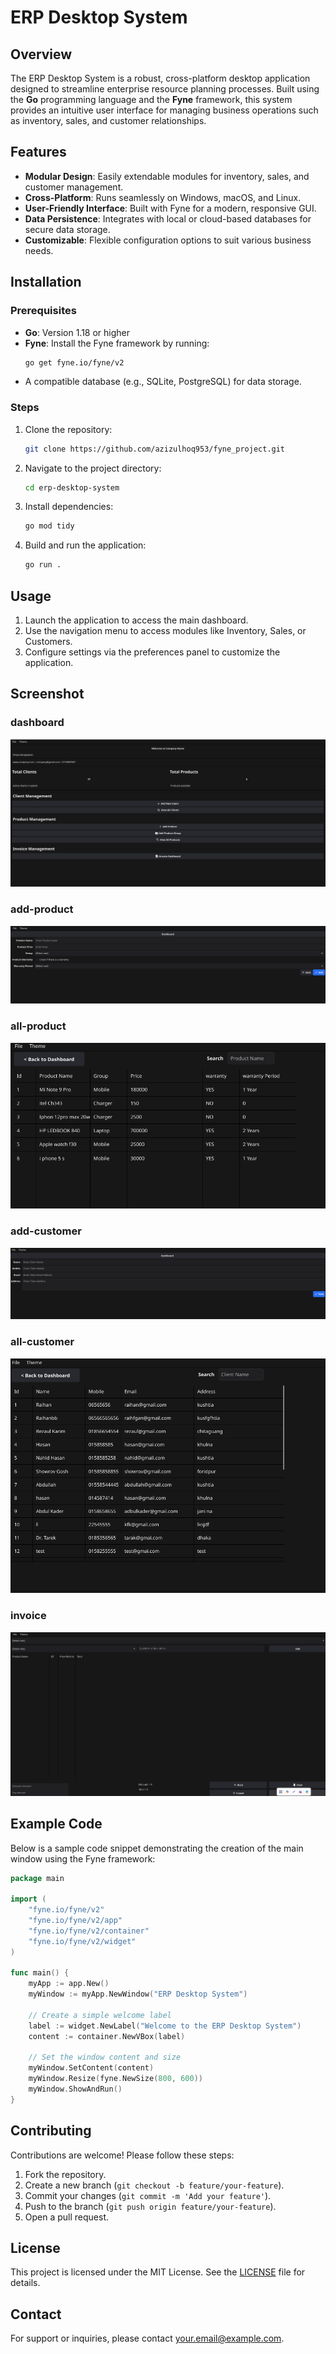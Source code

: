 # ERP Desktop System

## Overview
The ERP Desktop System is a robust, cross-platform desktop application designed to streamline enterprise resource planning processes. Built using the **Go** programming language and the **Fyne** framework, this system provides an intuitive user interface for managing business operations such as inventory, sales, and customer relationships.

## Features
- **Modular Design**: Easily extendable modules for inventory, sales, and customer management.
- **Cross-Platform**: Runs seamlessly on Windows, macOS, and Linux.
- **User-Friendly Interface**: Built with Fyne for a modern, responsive GUI.
- **Data Persistence**: Integrates with local or cloud-based databases for secure data storage.
- **Customizable**: Flexible configuration options to suit various business needs.

## Installation
### Prerequisites
- **Go**: Version 1.18 or higher
- **Fyne**: Install the Fyne framework by running:
  ```bash
  go get fyne.io/fyne/v2
  ```
- A compatible database (e.g., SQLite, PostgreSQL) for data storage.

### Steps
1. Clone the repository:
   ```bash
   git clone https://github.com/azizulhoq953/fyne_project.git
   ```
2. Navigate to the project directory:
   ```bash
   cd erp-desktop-system
   ```
3. Install dependencies:
   ```bash
   go mod tidy
   ```
4. Build and run the application:
   ```bash
   go run .
   ```

## Usage
1. Launch the application to access the main dashboard.
2. Use the navigation menu to access modules like Inventory, Sales, or Customers.
3. Configure settings via the preferences panel to customize the application.

## Screenshot
### dashboard
![ERP Desktop System Dashboard](screenshort/dashboard.png)

### add-product
![ERP Desktop System Dashboard](screenshort/add-product.png)

### all-product
![ERP Desktop System Dashboard](screenshort/all-product.png)

### add-customer
![ERP Desktop System Dashboard](screenshort/add-customer.png)

### all-customer
![ERP Desktop System Dashboard](screenshort/client.png)

### invoice
![ERP Desktop System Dashboard](screenshort/invoice.png)



## Example Code
Below is a sample code snippet demonstrating the creation of the main window using the Fyne framework:

```go
package main

import (
	"fyne.io/fyne/v2"
	"fyne.io/fyne/v2/app"
	"fyne.io/fyne/v2/container"
	"fyne.io/fyne/v2/widget"
)

func main() {
	myApp := app.New()
	myWindow := myApp.NewWindow("ERP Desktop System")

	// Create a simple welcome label
	label := widget.NewLabel("Welcome to the ERP Desktop System")
	content := container.NewVBox(label)

	// Set the window content and size
	myWindow.SetContent(content)
	myWindow.Resize(fyne.NewSize(800, 600))
	myWindow.ShowAndRun()
}
```

## Contributing
Contributions are welcome! Please follow these steps:
1. Fork the repository.
2. Create a new branch (`git checkout -b feature/your-feature`).
3. Commit your changes (`git commit -m 'Add your feature'`).
4. Push to the branch (`git push origin feature/your-feature`).
5. Open a pull request.

## License
This project is licensed under the MIT License. See the [LICENSE](LICENSE) file for details.

## Contact
For support or inquiries, please contact [your.email@example.com](mailto:azizulhoq.ha@gmail.com).